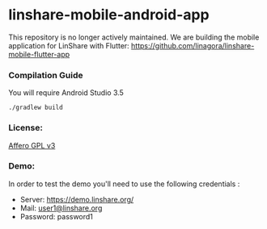 # linshare-mobile-android-app

This repository is no longer actively maintained. 
We are building the mobile application for LinShare with Flutter: https://github.com/linagora/linshare-mobile-flutter-app

### Compilation Guide

You will require Android Studio 3.5

```
./gradlew build
```

### License:

[Affero GPL v3](http://www.gnu.org/licenses/agpl-3.0.html)

### Demo:

In order to test the demo you'll need to use the following credentials :
- Server: https://demo.linshare.org/
- Mail: user1@linshare.org
- Password: password1
